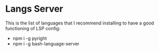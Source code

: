 # Langs Server

This is the list of languages that I recommend installing to have a good functioning of LSP config:

- npm i -g pyright
- npm i -g bash-language-server

